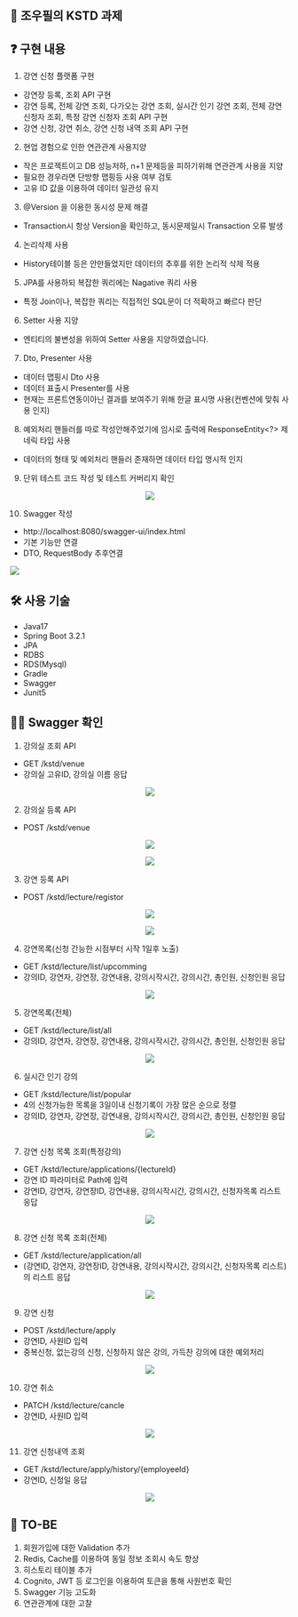 ## 🙌 조우필의 KSTD 과제

## ❓ 구현 내용   
 1. 강연 신청 플랫폼 구현
 - 강연장 등록, 조회 API 구현
 - 강연 등록, 전체 강연 조회, 다가오는 강연 조회, 실시간 인기 강연 조회, 전체 강연 신청자 조회, 특정 강연 신청자 조회 API 구현
 - 강연 신청, 강연 취소, 강연 신청 내역 조회 API 구현

 2. 현업 경험으로 인한 연관관계 사용지양
 - 작은 프로젝트이고 DB 성능저하, n+1 문제등을 피하기위해 연관관계 사용을 지양
 - 필요한 경우라면 단방향 맵핑등 사용 여부 검토
 - 고유 ID 값을 이용하여 데이터 일관성 유지
  
 3. @Version 을 이용한 동시성 문제 해결
 - Transaction시 항상 Version을 확인하고, 동시문제일시 Transaction 오류 발생
 
 4. 논리삭제 사용
 - History테이블 등은 안만들었지만 데이터의 추후를 위한 논리적 삭제 적용

 5. JPA를 사용하되 복잡한 쿼리에는 Nagative 쿼리 사용
 - 특정 Join이나, 복잡한 쿼리는 직접적인 SQL문이 더 적확하고 빠르다 판단

 6. Setter 사용 지양
 - 엔티티의 불변성을 위하여 Setter 사용을 지양하였습니다.

 7. Dto, Presenter 사용
 - 데이터 맵핑시 Dto 사용
 - 데이터 표출시 Presenter를 사용
 - 현재는 프론트연동이아닌 결과를 보여주기 위해 한글 표시명 사용(컨벤션에 맞춰 사용 인지)

 8. 예외처리 핸들러를 따로 작성안해주었기에 임시로 출력에 ResponseEntity<?> 제네릭 타입 사용
 - 데이터의 형태 및 예외처리 핸들러 존재하면 데이터 타입 명시적 인지

 9. 단위 테스트 코드 작성 및 테스트 커버리지 확인
<p align="center">
  <img src="https://github.com/Cho-woo-pil/kstd/assets/20333090/ef828a75-2caa-44d0-afcd-cbac98019ad9"></p>

10. Swagger 작성
 - http://localhost:8080/swagger-ui/index.html
 - 기본 기능만 연결
 - DTO, RequestBody 추후연결
   <p align="center">
  <img src="https://github.com/Cho-woo-pil/kstd/assets/20333090/29ca1535-b5df-411b-bb31-ca74dd1f7beb"></p>

## 🛠 사용 기술
- Java17
- Spring Boot 3.2.1
- JPA
- RDBS
- RDS(Mysql)
- Gradle
- Swagger
- Junit5

## 🙋‍♀️ Swagger 확인
1. 강의실 조회 API
- GET /kstd/venue
- 강의실 고유ID, 강의실 이름 응답
<p align="center">
  <img src="https://github.com/Cho-woo-pil/kstd/assets/20333090/f7d03ae3-dde2-4fa0-9976-5704abe91c0b"></p>
  
2. 강의실 등록 API
- POST /kstd/venue
<p align="center">
  <img src="https://github.com/Cho-woo-pil/kstd/assets/20333090/376a5e70-f1f7-4cfe-ad29-657ae153fdf2"></p>
<p align="center">
  <img src="https://github.com/Cho-woo-pil/kstd/assets/20333090/b38d2ba5-2043-42ba-9d9d-15c3bc00a47c"></p>  

3. 강연 등록 API
- POST /kstd/lecture/registor
<p align="center">
  <img src="https://github.com/Cho-woo-pil/kstd/assets/20333090/7528ef89-e1dc-4c71-83ba-6ac86a099438"></p>
<p align="center">
  <img src="https://github.com/Cho-woo-pil/kstd/assets/20333090/44516740-9327-4fa1-9266-d1f55d8e75f5"></p>  

4. 강연목록(신청 간능한 시점부터 시작 1일후 노출)
- GET /kstd/lecture/list/upcomming
- 강의ID, 강연자, 강연장, 강연내용, 강의시작시간, 강의시간, 총인원, 신청인원 응답
<p align="center">
  <img src="https://github.com/Cho-woo-pil/kstd/assets/20333090/2524765c-edcd-46b9-9bef-ecd2bb59f9ca"></p>

5. 강연목록(전체)
- GET /kstd/lecture/list/all
- 강의ID, 강연자, 강연장, 강연내용, 강의시작시간, 강의시간, 총인원, 신청인원 응답
<p align="center">
  <img src="https://github.com/Cho-woo-pil/kstd/assets/20333090/aac55c46-f913-44c7-8ab8-cbd7958ca1cb"></p>

6. 실시간 인기 강의
- GET /kstd/lecture/list/popular
- 4의 신청가능한 목록을 3일이내 신청기록이 가장 많은 순으로 정렬
- 강의ID, 강연자, 강연장, 강연내용, 강의시작시간, 강의시간, 총인원, 신청인원 응답
 <p align="center">
  <img src="https://github.com/Cho-woo-pil/kstd/assets/20333090/9372a9ec-0f6a-4da0-bd14-99ab6be7de1c"></p>

7. 강연 신청 목록 조회(특정강의)
- GET /kstd/lecture/applications/{lectureId}
- 강연 ID 파라미터로 Path에 입력
- 강연ID, 강연자, 강연장ID, 강연내용, 강의시작시간, 강의시간, 신청자목록 리스트 응답
 <p align="center">
  <img src="https://github.com/Cho-woo-pil/kstd/assets/20333090/354ed09b-ca88-435a-a48b-2b8f65c96766"></p>

8. 강연 신청 목록 조회(전체)
- GET /kstd/lecture/application/all
- (강연ID, 강연자, 강연장ID, 강연내용, 강의시작시간, 강의시간, 신청자목록 리스트) 의 리스트 응답
 <p align="center">
  <img src="https://github.com/Cho-woo-pil/kstd/assets/20333090/c6700f1e-7c2c-42ea-8bc3-a4f92f1d58c7"></p>

9. 강연 신청
- POST /kstd/lecture/apply
- 강연ID, 사원ID 입력
- 중복신청, 없는강의 신청, 신청하지 않은 강의, 가득찬 강의에 대한 예외처리
 <p align="center">
  <img src="https://github.com/Cho-woo-pil/kstd/assets/20333090/c769f767-fd6d-4037-ac97-1d6928b1bf87"></p>

10. 강연 취소
- PATCH /kstd/lecture/cancle
- 강연ID, 사원ID 입력
 <p align="center">
  <img src="https://github.com/Cho-woo-pil/kstd/assets/20333090/3e5a160b-8eb1-4771-adf6-2f749b49cdb7"></p>

11. 강연 신청내역 조회
- GET /kstd/lecture/apply/history/{employeeId}
- 강연ID, 신청일 응답
 <p align="center">
  <img src="https://github.com/Cho-woo-pil/kstd/assets/20333090/9e8ebcec-8ee4-4040-99d5-1f72c5d573f4"></p>


## 🚗 TO-BE
1. 회원가입에 대한 Validation 추가
2. Redis, Cache를 이용하여 동일 정보 조회시 속도 향상
3. 히스토리 테이블 추가
4. Cognito, JWT 등 로그인을 이용하여 토큰을 통해 사원번호 확인
5. Swagger 기능 고도화
6. 연관관계에 대한 고찰
